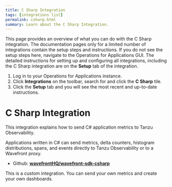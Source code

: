 ```yaml
---
title: C Sharp Integration
tags: [integrations list]
permalink: csharp.html
summary: Learn about the C Sharp Integration.
---
```


This page provides an overview of what you can do with the C Sharp integration. The documentation pages only for a limited number of integrations contain the setup steps and instructions. If you do not see the setup steps here, navigate to the Operations for Applications GUI. The detailed instructions for setting up and configuring all integrations, including the C Sharp integration are on the **Setup** tab of the integration.

1. Log in to your Operations for Applications instance. 
2. Click **Integrations** on the toolbar, search for and click the **C Sharp** tile. 
3. Click the **Setup** tab and you will see the most recent and up-to-date instructions.

# C Sharp Integration

This integration explains how to send C# application metrics to Tanzu Observability.

Applications written in C# can send metrics, delta counters, histogram distributions, spans, and events directly to Tanzu Observability or to a Wavefront proxy.

- Github: **[wavefrontHQ/wavefront-sdk-csharp](https://github.com/wavefrontHQ/wavefront-sdk-csharp)**

This is a custom integration. You can send your own metrics and create your own dashboards.



